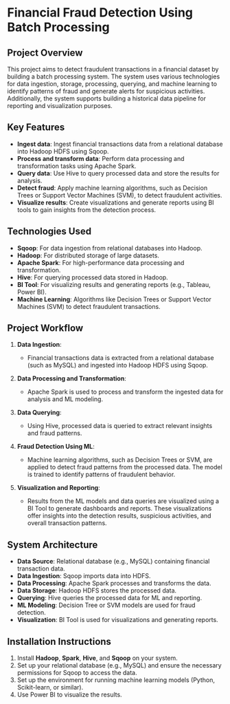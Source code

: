 # Financial Fraud Detection Using Batch Processing

## Project Overview
This project aims to detect fraudulent transactions in a financial dataset by building a batch processing system. The system uses various technologies for data ingestion, storage, processing, querying, and machine learning to identify patterns of fraud and generate alerts for suspicious activities. Additionally, the system supports building a historical data pipeline for reporting and visualization purposes.

## Key Features
- **Ingest data**: Ingest financial transactions data from a relational database into Hadoop HDFS using Sqoop.
- **Process and transform data**: Perform data processing and transformation tasks using Apache Spark.
- **Query data**: Use Hive to query processed data and store the results for analysis.
- **Detect fraud**: Apply machine learning algorithms, such as Decision Trees or Support Vector Machines (SVM), to detect fraudulent activities.
- **Visualize results**: Create visualizations and generate reports using BI tools to gain insights from the detection process.

## Technologies Used
- **Sqoop**: For data ingestion from relational databases into Hadoop.
- **Hadoop**: For distributed storage of large datasets.
- **Apache Spark**: For high-performance data processing and transformation.
- **Hive**: For querying processed data stored in Hadoop.
- **BI Tool**: For visualizing results and generating reports (e.g., Tableau, Power BI).
- **Machine Learning**: Algorithms like Decision Trees or Support Vector Machines (SVM) to detect fraudulent transactions.

## Project Workflow

1. **Data Ingestion**:
   - Financial transactions data is extracted from a relational database (such as MySQL) and ingested into Hadoop HDFS using Sqoop.
   
2. **Data Processing and Transformation**:
   - Apache Spark is used to process and transform the ingested data for analysis and ML modeling.
   
3. **Data Querying**:
   - Using Hive, processed data is queried to extract relevant insights and fraud patterns.
   
4. **Fraud Detection Using ML**:
   - Machine learning algorithms, such as Decision Trees or SVM, are applied to detect fraud patterns from the processed data. The model is trained to identify patterns of fraudulent behavior.
   
5. **Visualization and Reporting**:
   - Results from the ML models and data queries are visualized using a BI Tool to generate dashboards and reports. These visualizations offer insights into the detection results, suspicious activities, and overall transaction patterns.

## System Architecture

- **Data Source**: Relational database (e.g., MySQL) containing financial transaction data.
- **Data Ingestion**: Sqoop imports data into HDFS.
- **Data Processing**: Apache Spark processes and transforms the data.
- **Data Storage**: Hadoop HDFS stores the processed data.
- **Querying**: Hive queries the processed data for ML and reporting.
- **ML Modeling**: Decision Tree or SVM models are used for fraud detection.
- **Visualization**: BI Tool is used for visualizations and generating reports.

## Installation Instructions

1. Install **Hadoop**, **Spark**, **Hive**, and **Sqoop** on your system.
2. Set up your relational database (e.g., MySQL) and ensure the necessary permissions for Sqoop to access the data.
3. Set up the environment for running machine learning models (Python, Scikit-learn, or similar).
4. Use Power BI to visualize the results.

